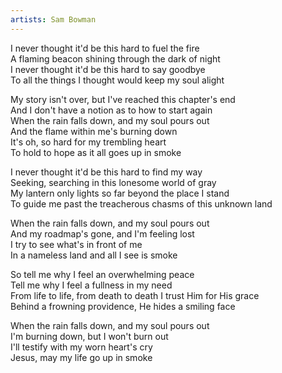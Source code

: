 ```yaml
---
artists: Sam Bowman
---
```

I never thought it'd be this hard to fuel the fire  
A flaming beacon shining through the dark of night  
I never thought it'd be this hard to say goodbye  
To all the things I thought would keep my soul alight  
  
My story isn't over, but I've reached this chapter's end  
And I don't have a notion as to how to start again  
When the rain falls down, and my soul pours out  
And the flame within me's burning down  
It's oh, so hard for my trembling heart  
To hold to hope as it all goes up in smoke  
  
I never thought it'd be this hard to find my way  
Seeking, searching in this lonesome world of gray  
My lantern only lights so far beyond the place I stand  
To guide me past the treacherous chasms of this unknown land  
  
When the rain falls down, and my soul pours out  
And my roadmap's gone, and I'm feeling lost  
I try to see what's in front of me  
In a nameless land and all I see is smoke  
  
So tell me why I feel an overwhelming peace  
Tell me why I feel a fullness in my need  
From life to life, from death to death I trust Him for His grace  
Behind a frowning providence, He hides a smiling face  
  
When the rain falls down, and my soul pours out  
I'm burning down, but I won't burn out  
I'll testify with my worn heart's cry  
Jesus, may my life go up in smoke  

